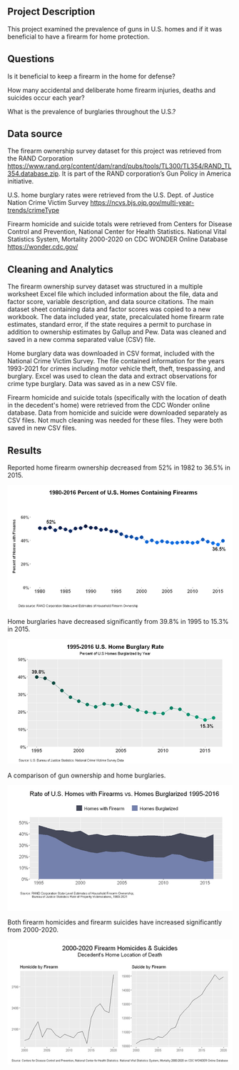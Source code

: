 ## Project Description

This project examined the prevalence of guns in U.S. homes and if it was beneficial to have a firearm for home protection. 

## Questions

Is it beneficial to keep a firearm in the home for defense?

How many accidental and deliberate home firearm injuries, deaths and suicides occur each year? 

What is the prevalence of burglaries throughout the U.S.?   

## Data source

The firearm ownership survey dataset for this project was retrieved from the RAND Corporation https://www.rand.org/content/dam/rand/pubs/tools/TL300/TL354/RAND_TL354.database.zip. It is part of the RAND corporation’s Gun Policy in America initiative. 

U.S. home burglary rates were retrieved from the U.S. Dept. of Justice Nation Crime Victim Survey https://ncvs.bjs.ojp.gov/multi-year-trends/crimeType

Firearm homicide and suicide totals were retrieved from Centers for Disease Control and Prevention, National Center for Health Statistics. National Vital Statistics System, Mortality 2000-2020 on CDC WONDER Online Database https://wonder.cdc.gov/

## Cleaning and Analytics

The firearm ownership survey dataset was structured in a multiple worksheet Excel file which included information about the file, data and factor score, variable description, and data source citations. The main dataset sheet containing data and factor scores was copied to a new workbook. The data included year, state, precalculated home firearm rate estimates, standard error, if the state requires a permit to purchase in addition to ownership estimates by Gallup and Pew. Data was cleaned and saved in a new comma separated value (CSV) file.

Home burglary data was downloaded in CSV format, included with the National Crime Victim Survey. The file contained information for the years 1993-2021 for crimes including motor vehicle theft, theft, trespassing, and burglary. Excel was used to clean the data and extract observations for crime type burglary. Data was saved as in a new CSV file.

Firearm homicide and suicide totals (specifically with the location of death in the decedent's home) were retrieved from the CDC Wonder online database. Data from homicide and suicide were downloaded separately as CSV files. Not much cleaning was needed for these files. They were both saved in new CSV files. 

## Results

Reported home firearm ownership decreased from 52% in 1982 to 36.5% in 2015. 

![](reports/figures/home_gun_rates.jpg)

Home burglaries have decreased significantly from 39.8% in 1995 to 15.3% in 2015. 

![](reports/figures/home_burglary_rates.jpg)

A comparison of gun ownership and home burglaries.

![](reports/figures/gunvsburgrates.jpg)

Both firearm homicides and firearm suicides have increased significantly from 2000-2020.

![](reports/figures/homicide_vs_suicide.jpg)
